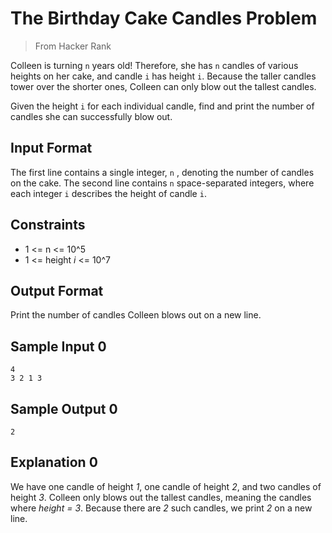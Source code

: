 # The Birthday Cake Candles Problem
> From Hacker Rank

Colleen is turning `n` years old! Therefore, she has `n` candles of various heights on her cake, and candle `i` has height `i`. Because the taller candles tower over the shorter ones, Colleen can only blow out the tallest candles.

Given the height `i` for each individual candle, find and print the number of candles she can successfully blow out.

## Input Format
The first line contains a single integer, `n` , denoting the number of candles on the cake. 
The second line contains `n` space-separated integers, where each integer `i` describes the height of candle `i`.

## Constraints
- 1 <= n <= 10^5
- 1 <= height *i* <= 10^7

## Output Format
Print the number of candles Colleen blows out on a new line.

## Sample Input 0
```
4
3 2 1 3
```

## Sample Output 0
```
2
```

## Explanation 0
We have one candle of height *1*, one candle of height *2*, and two candles of height *3*. Colleen only blows out the tallest candles, meaning the candles where *height = 3*. Because there are *2* such candles, we print *2* on a new line.